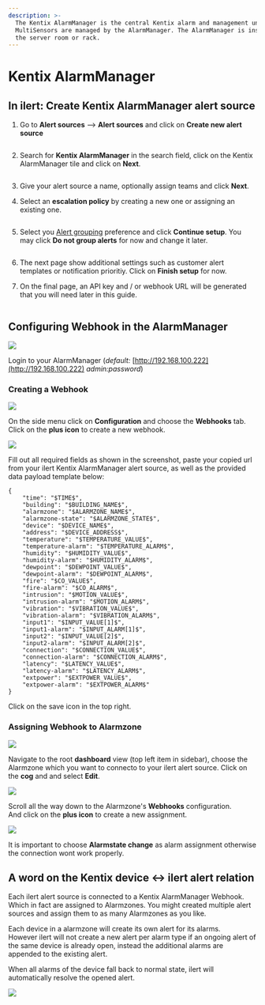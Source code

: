 ```yaml
---
description: >-
  The Kentix AlarmManager is the central Kentix alarm and management unit.
  MultiSensors are managed by the AlarmManager. The AlarmManager is installed in
  the server room or rack.
---
```


# Kentix AlarmManager

## In ilert: Create Kentix AlarmManager alert source

1.  Go to **Alert sources** --> **Alert sources** and click on **Create new alert source**

    <figure><img src="../.gitbook/assets/Screenshot 2023-08-28 at 10.21.10.png" alt=""><figcaption></figcaption></figure>
2.  Search for **Kentix AlarmManager** in the search field, click on the Kentix AlarmManager tile and click on **Next**.&#x20;

    <figure><img src="../.gitbook/assets/Screenshot 2023-08-28 at 10.24.23.png" alt=""><figcaption></figcaption></figure>
3. Give your alert source a name, optionally assign teams and click **Next**.
4.  Select an **escalation policy** by creating a new one or assigning an existing one.

    <figure><img src="../.gitbook/assets/Screenshot 2023-08-28 at 11.37.47.png" alt=""><figcaption></figcaption></figure>
5.  Select you [Alert grouping](../alerting/alert-sources.md#alert-grouping) preference and click **Continue setup**. You may click **Do not group alerts** for now and change it later.&#x20;

    <figure><img src="../.gitbook/assets/Screenshot 2023-08-28 at 11.38.24.png" alt=""><figcaption></figcaption></figure>
6. The next page show additional settings such as customer alert templates or notification prioritiy. Click on **Finish setup** for now.
7.  On the final page, an API key and / or webhook URL will be generated that you will need later in this guide.

    <figure><img src="../.gitbook/assets/Screenshot 2023-08-28 at 11.47.34 (1).png" alt=""><figcaption></figcaption></figure>

## Configuring Webhook in the AlarmManager

![](<../.gitbook/assets/Screenshot 2020-07-31 at 19.15.10.png>)

Login to your AlarmManager (_default:_ [http://192.168.100.222](http://192.168.100.222) _admin:password_)

### Creating a Webhook

![](<../.gitbook/assets/Screenshot 2020-07-31 at 19.16.46.png>)

On the side menu click on **Configuration** and choose the **Webhooks** tab.\
Click on the **plus icon** to create a new webhook.

![](<../.gitbook/assets/Screenshot 2020-07-31 at 19.18.40.png>)

Fill out all required fields as shown in the screenshot, paste your copied url from your ilert Kentix AlarmManager alert source, as well as the provided data payload template below:

```
{
    "time": "$TIME$",
    "building": "$BUILDING_NAME$",
    "alarmzone": "$ALARMZONE_NAME$",
    "alarmzone-state": "$ALARMZONE_STATE$",
    "device": "$DEVICE_NAME$",
    "address": "$DEVICE_ADDRESS$",
    "temperature": "$TEMPERATURE_VALUE$",
    "temperature-alarm": "$TEMPERATURE_ALARM$",
    "humidity": "$HUMIDITY_VALUE$",
    "humidity-alarm": "$HUMIDITY_ALARM$",
    "dewpoint": "$DEWPOINT_VALUE$",
    "dewpoint-alarm": "$DEWPOINT_ALARM$",
    "fire": "$CO_VALUE$",
    "fire-alarm": "$CO_ALARM$",
    "intrusion": "$MOTION_VALUE$",
    "intrusion-alarm": "$MOTION_ALARM$",
    "vibration": "$VIBRATION_VALUE$",
    "vibration-alarm": "$VIBRATION_ALARM$",
    "input1": "$INPUT_VALUE[1]$",
    "input1-alarm": "$INPUT_ALARM[1]$",
    "input2": "$INPUT_VALUE[2]$",
    "input2-alarm": "$INPUT_ALARM[2]$",
    "connection": "$CONNECTION_VALUE$",
    "connection-alarm": "$CONNECTION_ALARM$",
    "latency": "$LATENCY_VALUE$",
    "latency-alarm": "$LATENCY_ALARM$",
    "extpower": "$EXTPOWER_VALUE$",
    "extpower-alarm": "$EXTPOWER_ALARM$"
}
```

Click on the save icon in the top right.

### Assigning Webhook to Alarmzone

![](<../.gitbook/assets/Screenshot 2020-07-31 at 19.19.39.png>)

Navigate to the root **dashboard** view (top left item in sidebar), choose the Alarmzone which you want to connecto to your ilert alert source. Click on the **cog** and and select **Edit**.

![](<../.gitbook/assets/Screenshot 2020-08-18 at 15.14.12.png>)

Scroll all the way down to the Alarmzone's **Webhooks** configuration.\
And click on the **plus icon** to create a new assignment.

![](<../.gitbook/assets/screenshot-2020-08-18-at-15.14.17 (1).png>)

It is important to choose **Alarmstate change** as alarm assignment otherwise the connection wont work properly.

## A word on the Kentix device <-> ilert alert relation

Each ilert alert source is connected to a Kentix AlarmManager Webhook.\
Which in fact are assigned to Alarmzones. You might created multiple alert sources and assign them to as many Alarmzones as you like.

Each device in a alarmzone will create its own alert for its alarms.\
However ilert will not create a new alert per alarm type if an ongoing alert of the same device is already open, instead the additional alarms are appended to the existing alert.

When all alarms of the device fall back to normal state, ilert will automatically resolve the opened alert.

![](<../.gitbook/assets/Screenshot 2020-08-18 at 17.18.47.png>)
